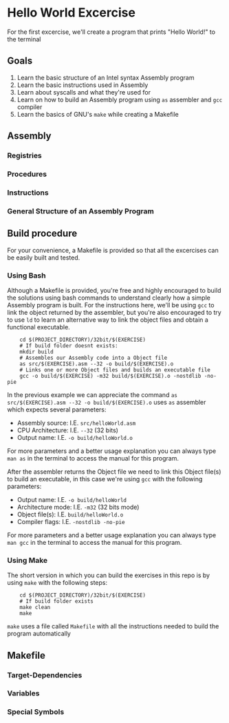 # Hello World Excercise

For the first excercise, we'll create a program that prints "Hello World!" to the terminal

## Goals

1. Learn the basic structure of an Intel syntax Assembly program
2. Learn the basic instructions used in Assembly
3. Learn about syscalls and what they're used for
4. Learn on how to build an Assembly program using `as` assembler and `gcc` compiler
5. Learn the basics of GNU's `make` while creating a Makefile

## Assembly

### Registries

### Procedures

### Instructions

### General Structure of an Assembly Program

## Build procedure

For your convenience, a Makefile is provided so that all the excercises can be easily built and tested.

### Using Bash

Although a Makefile is provided, you're free and highly encouraged to build the solutions using bash commands to understand clearly how a simple Assembly program is built.
For the instructions here, we'll be using `gcc` to link the object returned by the assembler, but you're also encouraged to try to use `ld` to learn an alternative way to link the object files and obtain a functional executable.

```shell
    cd $(PROJECT_DIRECTORY)/32bit/$(EXERCISE)
    # If build folder doesnt exists:
    mkdir build
    # Assembles our Assembly code into a Object file
    as src/$(EXERCISE).asm --32 -o build/$(EXERCISE).o
    # Links one or more Object files and builds an executable file
    gcc -o build/$(EXERCISE) -m32 build/$(EXERCISE).o -nostdlib -no-pie
```

In the previous example we can appreciate the command `as src/$(EXERCISE).asm --32 -o build/$(EXERCISE).o` uses `as` assembler which expects several parameters:

- Assembly source: I.E. `src/helloWorld.asm`
- CPU Architecture: I.E. `--32` (32 bits)
- Output name: I.E. `-o build/helloWorld.o`

For more parameters and a better usage explanation you can always type `man as` in the terminal to access the manual for this program.

After the assembler returns the Object file we need to link this Object file(s) to build an executable, in this case we're using `gcc` with the following parameters:

- Output name: I.E. `-o build/helloWorld`
- Architecture mode: I.E. `-m32` (32 bits mode)
- Object file(s): I.E. `build/helloWorld.o`
- Compiler flags: I.E. `-nostdlib -no-pie`

For more parameters and a better usage explanation you can always type `man gcc` in the terminal to access the manual for this program.

### Using Make

The short version in which you can build the exercises in this repo is by using `make` with the following steps:

```shell
    cd $(PROJECT_DIRECTORY)/32bit/$(EXERCISE)
    # If build folder exists
    make clean
    make
```

`make` uses a file called `Makefile` with all the instructions needed to build the program automatically

## Makefile

### Target-Dependencies

### Variables

### Special Symbols
